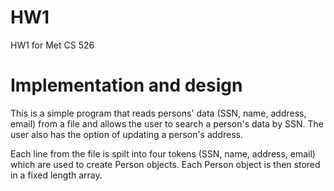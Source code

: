 # HW1
HW1 for Met CS 526

# Implementation and design
This is a simple program that reads persons' data (SSN, name, address, email) from a file and allows the user to search a person's data by SSN. The user also has the option of updating a person's address. 

Each line from the file is spilt into four tokens (SSN, name, address, email) which are used to create Person objects. Each Person object is then stored in a fixed length array.

